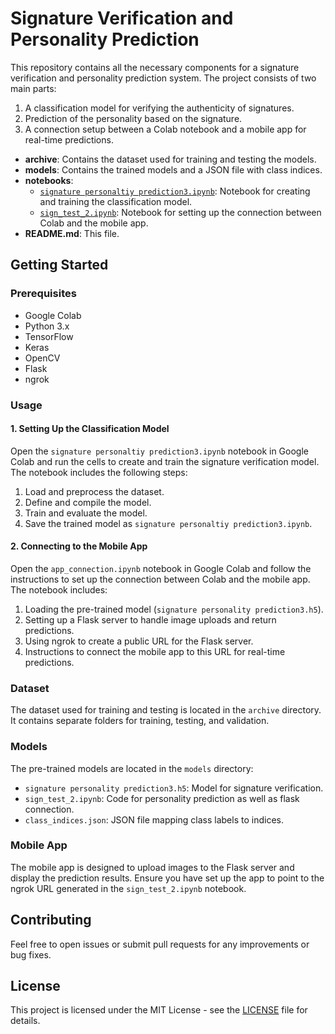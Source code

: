 # Signature Verification and Personality Prediction

This repository contains all the necessary components for a signature verification and personality prediction system. The project consists of two main parts: 
1. A classification model for verifying the authenticity of signatures.
2. Prediction of the personality based on the signature.
3. A connection setup between a Colab notebook and a mobile app for real-time predictions.

- **archive**: Contains the dataset used for training and testing the models.
- **models**: Contains the trained models and a JSON file with class indices.
- **notebooks**: 
  - [`signature personaltiy prediction3.ipynb`](https://github.com/daivik05/signature_personality_prediction/blob/main/signature_personality_prediction.ipynb): Notebook for creating and training the classification model.
  - [`sign_test_2.ipynb`](https://github.com/daivik05/signature_personality_prediction/blob/main/sign_test_2.ipynb): Notebook for setting up the connection between Colab and the mobile app.
- **README.md**: This file.


## Getting Started

### Prerequisites

- Google Colab
- Python 3.x
- TensorFlow
- Keras
- OpenCV
- Flask
- ngrok

### Usage

#### 1. Setting Up the Classification Model

Open the `signature personaltiy prediction3.ipynb` notebook in Google Colab and run the cells to create and train the signature verification model. The notebook includes the following steps:

1. Load and preprocess the dataset.
2. Define and compile the model.
3. Train and evaluate the model.
4. Save the trained model as `signature personaltiy prediction3.ipynb`.

#### 2. Connecting to the Mobile App

Open the `app_connection.ipynb` notebook in Google Colab and follow the instructions to set up the connection between Colab and the mobile app. The notebook includes:

1. Loading the pre-trained model (`signature personality prediction3.h5`).
2. Setting up a Flask server to handle image uploads and return predictions.
3. Using ngrok to create a public URL for the Flask server.
4. Instructions to connect the mobile app to this URL for real-time predictions.

### Dataset

The dataset used for training and testing is located in the `archive` directory. It contains separate folders for training, testing, and validation.

### Models

The pre-trained models are located in the `models` directory:

- `signature personality prediction3.h5`: Model for signature verification.
- `sign_test_2.ipynb`: Code for personality prediction as well as flask connection.
- `class_indices.json`: JSON file mapping class labels to indices.

### Mobile App

The mobile app is designed to upload images to the Flask server and display the prediction results. Ensure you have set up the app to point to the ngrok URL generated in the `sign_test_2.ipynb` notebook.

## Contributing

Feel free to open issues or submit pull requests for any improvements or bug fixes.

## License

This project is licensed under the MIT License - see the [LICENSE](LICENSE) file for details.




